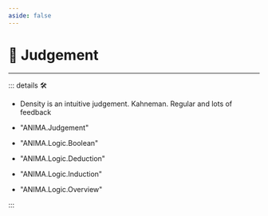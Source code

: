 ```yaml
---
aside: false
---
```

# 💜 <anima>Judgement</anima>

---

<!-- =================================================== -->
<!-- =================================================== -->
<!-- =================================================== -->
<!-- =================================================== -->
<!-- =================================================== -->
::: details 🛠

- Density is an intuitive judgement. Kahneman. Regular and lots of feedback

- "ANIMA.Judgement"
- "ANIMA.Logic.Boolean"
- "ANIMA.Logic.Deduction"
- "ANIMA.Logic.Induction"
- "ANIMA.Logic.Overview"

:::
